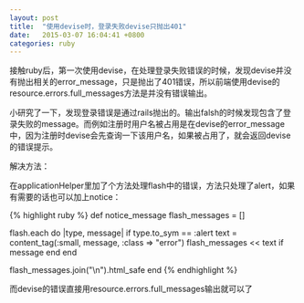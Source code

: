 ```yaml
---
layout: post
title:  "使用devise时，登录失败devise只抛出401"
date:   2015-03-07 16:04:41 +0800
categories: ruby
---
```



接触ruby后，第一次使用devise，在处理登录失败错误的时候，发现devise并没有抛出相关的error_message，只是抛出了401错误，所以前端使用devise的resource.errors.full_messages方法是并没有错误输出。

小研究了一下，发现登录错误是通过rails抛出的。输出falsh的时候发现包含了登录失败的message。而例如注册时用户名被占用是在devise的error_message中，因为注册时devise会先查询一下该用户名，如果被占用了，就会返回devise的错误提示。

解决方法：

在applicationHelper里加了个方法处理flash中的错误，方法只处理了alert，如果有需要的话也可以加上notice：

{% highlight ruby %}
def notice_message
  flash_messages = []

  flash.each do |type, message|
    if type.to_sym == :alert
      text = content_tag(:small, message, :class =&gt; "error")
      flash_messages &lt;&lt; text if message
    end
  end

  flash_messages.join("\n").html_safe
end
{% endhighlight %}

而devise的错误直接用resource.errors.full_messages输出就可以了